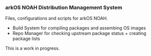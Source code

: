 ### arkOS NOAH Distribution Management System

Files, configurations and scripts for arkOS NOAH.

- Build System for compiling packages and assembing OS images
- Repo Manager for checking upstream package status + creating package lists

This is a work in progress.
